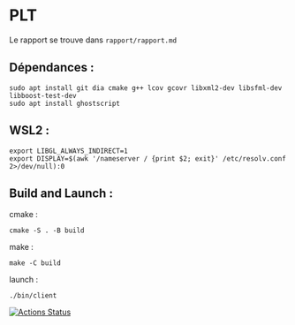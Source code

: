# PLT

Le rapport se trouve dans `rapport/rapport.md`

## Dépendances :
    sudo apt install git dia cmake g++ lcov gcovr libxml2-dev libsfml-dev libboost-test-dev
    sudo apt install ghostscript

## WSL2 :
    export LIBGL_ALWAYS_INDIRECT=1
    export DISPLAY=$(awk '/nameserver / {print $2; exit}' /etc/resolv.conf 2>/dev/null):0
    
## Build and Launch :
cmake :

    cmake -S . -B build
make :

    make -C build
launch :

    ./bin/client

[![Actions Status](https://github.com/cbares/plt/workflows/PLT%20build/badge.svg)](https://github.com/cbares/plt/actions)
